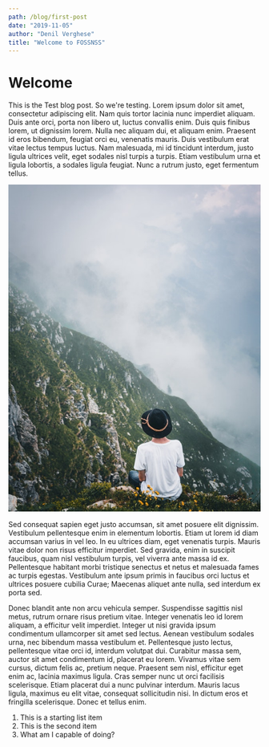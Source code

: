 ```yaml
---
path: /blog/first-post
date: "2019-11-05"
author: "Denil Verghese"
title: "Welcome to FOSSNSS"
---
```


# Welcome

This is the Test blog post. So we're testing. Lorem ipsum dolor sit amet, consectetur adipiscing elit. Nam quis tortor lacinia nunc imperdiet aliquam. Duis ante orci, porta non libero ut, luctus convallis enim. Duis quis finibus lorem, ut dignissim lorem. Nulla nec aliquam dui, et aliquam enim. Praesent id eros bibendum, feugiat orci eu, venenatis mauris. Duis vestibulum erat vitae lectus tempus luctus. Nam malesuada, mi id tincidunt interdum, justo ligula ultrices velit, eget sodales nisl turpis a turpis. Etiam vestibulum urna et ligula lobortis, a sodales ligula feugiat. Nunc a rutrum justo, eget fermentum tellus.

![a man looking at mountain](./manmount.jpg)

Sed consequat sapien eget justo accumsan, sit amet posuere elit dignissim. Vestibulum pellentesque enim in elementum lobortis. Etiam ut lorem id diam accumsan varius in vel leo. In eu ultrices diam, eget venenatis turpis. Mauris vitae dolor non risus efficitur imperdiet. Sed gravida, enim in suscipit faucibus, quam nisl vestibulum turpis, vel viverra ante massa id ex. Pellentesque habitant morbi tristique senectus et netus et malesuada fames ac turpis egestas. Vestibulum ante ipsum primis in faucibus orci luctus et ultrices posuere cubilia Curae; Maecenas aliquet ante nulla, sed interdum ex porta sed.

Donec blandit ante non arcu vehicula semper. Suspendisse sagittis nisl metus, rutrum ornare risus pretium vitae. Integer venenatis leo id lorem aliquam, a efficitur velit imperdiet. Integer ut nisi gravida ipsum condimentum ullamcorper sit amet sed lectus. Aenean vestibulum sodales urna, nec bibendum massa vestibulum et. Pellentesque justo lectus, pellentesque vitae orci id, interdum volutpat dui. Curabitur massa sem, auctor sit amet condimentum id, placerat eu lorem. Vivamus vitae sem cursus, dictum felis ac, pretium neque. Praesent sem nisl, efficitur eget enim ac, lacinia maximus ligula. Cras semper nunc ut orci facilisis scelerisque. Etiam placerat dui a nunc pulvinar interdum. Mauris lacus ligula, maximus eu elit vitae, consequat sollicitudin nisi. In dictum eros et fringilla scelerisque. Donec et tellus enim.

1. This is a starting list item
2. This is the second item
3. What am I capable of doing?
